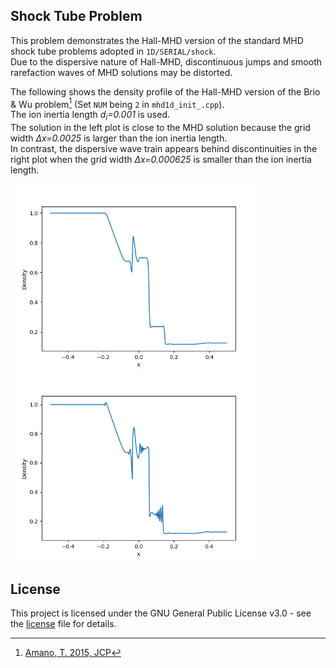 ## Shock Tube Problem
This problem demonstrates the Hall-MHD version of the standard MHD shock tube problems adopted in `1D/SERIAL/shock`.<br>
Due to the dispersive nature of Hall-MHD, discontinuous jumps and smooth rarefaction waves of MHD solutions may be distorted.

The following shows the density profile of the Hall-MHD version of the Brio & Wu problem[^1] (Set `NUM` being `2` in `mhd1d_init_.cpp`).<br>
The ion inertia length *d<sub>i</sub>=0.001* is used.<br>
The solution in the left plot is close to the MHD solution because the grid width *&Delta;x=0.0025* is larger than the ion inertia length.<br>
In contrast, the dispersive wave train appears behind discontinuities in the right plot when the grid width *&Delta;x=0.000625* is smaller than the ion inertia length.<br>

<img src="../../imgs/h-shock/bw_den_n0400.png" alt="BrioWu density at dx=0.0025" width="400px"><img src="../../imgs/h-shock/bw_den_n1600.png" alt="BrioWu density at dx=0.000625" width="400px">

## License

This project is licensed under the GNU General Public License v3.0 - see the [license](../../../license/COPYING) file for details.

[^1]: [Amano, T. 2015, JCP](https://www.sciencedirect.com/science/article/abs/pii/S0021999115004805?via%3Dihub)
